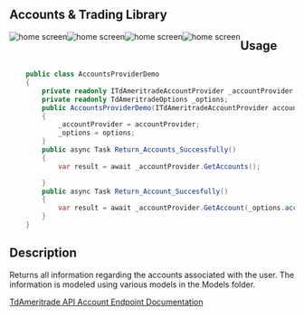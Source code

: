 ## Accounts & Trading Library

<img src="https://img.shields.io/github/issues/ucrengineer/TraderShop.Financials"
    alt = "home screen"
    style = "float: left"/>
<img src="https://img.shields.io/github/forks/ucrengineer/TraderShop.Financials"
    alt = "home screen"
    style = "float: left"/>
<img src="https://img.shields.io/github/stars/ucrengineer/TraderShop.Financials"
    alt = "home screen"
    style = "float: left"/>
<img src="https://img.shields.io/github/license/ucrengineer/TraderShop.Financials.TdAmeritrade"
    alt = "home screen"
    style = "float: left"/>
## Usage

```csharp

    public class AccountsProviderDemo
    {
        private readonly ITdAmeritradeAccountProvider _accountProvider;
        private readonly TdAmeritradeOptions _options;
        public AccountsProviderDemo(ITdAmeritradeAccountProvider accountProvider, TdAmeritradeOptions options)
        {
            _accountProvider = accountProvider;
            _options = options;
        }
        public async Task Return_Accounts_Successfully()
        {
            var result = await _accountProvider.GetAccounts();

        }
        public async Task Return_Account_Succesfully()
        {
            var result = await _accountProvider.GetAccount(_options.account_number);
        }
    }
```

## Description

Returns all information regarding the accounts associated with the user. The information is modeled using various models in the Models folder.

[TdAmeritrade API Account Endpoint Documentation](https://developer.tdameritrade.com/account-access/apis")
